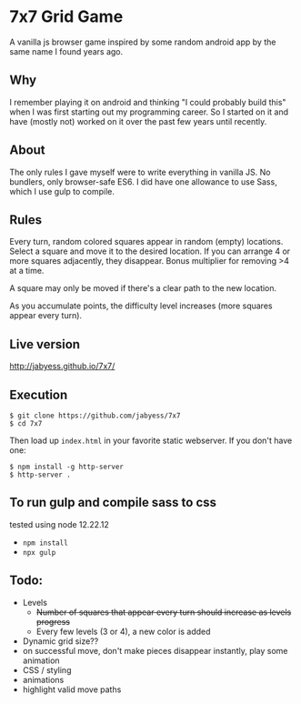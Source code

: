 # 7x7 Grid Game

A vanilla js browser game inspired by some random android app by the same name I
found years ago.

## Why

I remember playing it on android and thinking "I could probably build this" when
I was first starting out my programming career. So I started on it and have
(mostly not) worked on it over the past few years until recently.

## About

The only rules I gave myself were to write everything in vanilla JS. No
bundlers, only browser-safe ES6. I did have one allowance to use Sass, which I use gulp to compile.

## Rules
Every turn, random colored squares appear in random (empty) locations. Select a square and move it to the desired location. If you can arrange 4 or more squares adjacently, they disappear. Bonus multiplier for removing >4 at a time.

A square may only be moved if there's a clear path to the new location.

As you accumulate points, the difficulty level increases (more squares appear every turn).

## Live version

http://jabyess.github.io/7x7/

## Execution

```
$ git clone https://github.com/jabyess/7x7
$ cd 7x7
```

Then load up `index.html` in your favorite static webserver. If you don't have one:

```
$ npm install -g http-server
$ http-server .
```

## To run gulp and compile sass to css
tested using node 12.22.12

- `npm install` 
- `npx gulp`

## Todo:

* Levels
  * ~~Number of squares that appear every turn should increase as levels progress~~
  * Every few levels (3 or 4), a new color is added
* Dynamic grid size??
* on successful move, don't make pieces disappear instantly, play some animation
* CSS / styling
* animations
* highlight valid move paths

